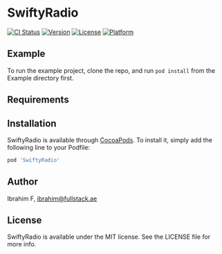 # SwiftyRadio

[![CI Status](https://img.shields.io/travis/IbrahimF/SwiftyRadio.svg?style=flat)](https://travis-ci.org/IbrahimF/SwiftyRadio)
[![Version](https://img.shields.io/cocoapods/v/SwiftyRadio.svg?style=flat)](https://cocoapods.org/pods/SwiftyRadio)
[![License](https://img.shields.io/cocoapods/l/SwiftyRadio.svg?style=flat)](https://cocoapods.org/pods/SwiftyRadio)
[![Platform](https://img.shields.io/cocoapods/p/SwiftyRadio.svg?style=flat)](https://cocoapods.org/pods/SwiftyRadio)

## Example

To run the example project, clone the repo, and run `pod install` from the Example directory first.

## Requirements

## Installation

SwiftyRadio is available through [CocoaPods](https://cocoapods.org). To install
it, simply add the following line to your Podfile:

```ruby
pod 'SwiftyRadio'
```

## Author

Ibrahim F, ibrahim@fullstack.ae

## License

SwiftyRadio is available under the MIT license. See the LICENSE file for more info.
